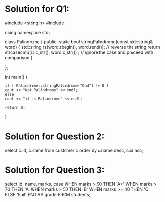 Solution for Q1:
===============

#include <string.h>
#include<iostream>

using namespace std;

class Palindrome
{
public:
static bool stringPalindrome(const std::string& word)
{
  std::string rs(word.rbegin(), word.rend());  // reverse the string 
  return strcasecmp(rs.c_str(), word.c_str()) ; // ignore the case and proceed with comparison
 }
 
};

int main() {
    
    if ( Palindrome::stringPalindrome("Dad") != 0 )
    cout << "Not Palindrome" << endl;
    else
    cout << "it is Palindrome" << endl;
        
    return 0;
}

Solution for Question 2:
=======================
select
  c.id,
  c.name
from
  customer c
order by
  c.name desc, 
  c.id asc;

Solution for Question 3:
=======================
select
  id,
  name,
  marks,
  case
    WHEN marks > 90 
     THEN 'A+'
    WHEN marks > 70
     THEN 'A'
    WHEN marks > 50
     THEN 'B'
    WHEN marks >= 40
     THEN 'C' ELSE 'Fail'
  END AS grade
FROM
  students;
